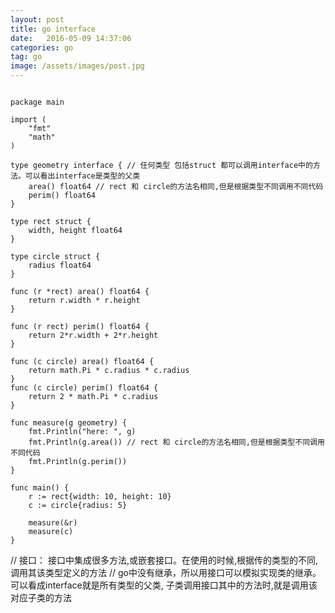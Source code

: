 ```yaml
---
layout: post
title: go interface
date:   2016-05-09 14:37:06
categories: go
tag: go
image: /assets/images/post.jpg
---
```




```

package main

import (
	"fmt"
	"math"
)

type geometry interface { // 任何类型 包括struct 都可以调用interface中的方法。可以看出interface是类型的父类
	area() float64 // rect 和 circle的方法名相同,但是根据类型不同调用不同代码
	perim() float64
}

type rect struct {
	width, height float64
}

type circle struct {
	radius float64
}

func (r *rect) area() float64 {
	return r.width * r.height
}

func (r rect) perim() float64 {
	return 2*r.width + 2*r.height
}

func (c circle) area() float64 {
	return math.Pi * c.radius * c.radius
}
func (c circle) perim() float64 {
	return 2 * math.Pi * c.radius
}

func measure(g geometry) {
	fmt.Println("here: ", g)
	fmt.Println(g.area()) // rect 和 circle的方法名相同,但是根据类型不同调用不同代码
	fmt.Println(g.perim())
}

func main() {
	r := rect{width: 10, height: 10}
	c := circle{radius: 5}

	measure(&r)
	measure(c)
}
```

// 接口： 接口中集成很多方法,或嵌套接口。在使用的时候,根据传的类型的不同,调用其该类型定义的方法
// go中没有继承，所以用接口可以模拟实现类的继承。可以看成interface就是所有类型的父类, 子类调用接口其中的方法时,就是调用该对应子类的方法

```

